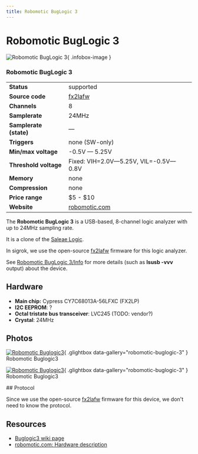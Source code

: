 ```yaml
---
title: Robomotic BugLogic 3
---
```


# Robomotic BugLogic 3

<div class="infobox" markdown>

![Robomotic BugLogic 3](./img/Robomotic_buglogic3.jpg){ .infobox-image }

### Robomotic BugLogic 3

| | |
|---|---|
| **Status** | supported |
| **Source code** | [fx2lafw](https://github.com/OpenTraceLab/OpenTraceCapture/tree/main/src/hardware/fx2lafw) |
| **Channels** | 8 |
| **Samplerate** | 24MHz |
| **Samplerate (state)** | — |
| **Triggers** | none (SW-only) |
| **Min/max voltage** | -0.5V — 5.25V |
| **Threshold voltage** | Fixed: VIH=2.0V—5.25V, VIL=-0.5V—0.8V |
| **Memory** | none |
| **Compression** | none |
| **Price range** | $5 - $10 |
| **Website** | [robomotic.com](http://norduino.robomotic.com/products-page/categories/buglogic3/) |

</div>

The **Robomotic BugLogic 3** is a USB-based, 8-channel logic analyzer with up to 24MHz sampling rate. 

It is a clone of the [Saleae Logic](https://sigrok.org/wiki/Saleae_Logic).

In sigrok, we use the open-source [fx2lafw](https://sigrok.org/wiki/Fx2lafw) firmware for this logic analyzer.

See [Robomotic BugLogic 3/Info](https://sigrok.org/wiki/Robomotic_BugLogic_3/Info) for more details (such as **lsusb -vvv** output) about the device.

## Hardware
- **Main chip:** Cypress CY7C68013A-56LFXC (FX2LP)
- **I2C EEPROM**:&#160;?
- **Octal tristate bus transceiver**: LVC245 (TODO: vendor?)
- **Crystal**: 24MHz

## Photos

<div class="photo-grid" markdown>

[![Robomotic Buglogic3](./img/Robomotic_buglogic3.jpg)](./img/Robomotic_buglogic3.jpg "Robomotic Buglogic3"){ .glightbox data-gallery="robomotic-buglogic-3" }
<span class="caption">Robomotic Buglogic3</span>

[![Robomotic Buglogic3](./img/Robomotic_buglogic3.jpg)](./img/Robomotic_buglogic3.png "Robomotic Buglogic3"){ .glightbox data-gallery="robomotic-buglogic-3" }
<span class="caption">Robomotic Buglogic3</span>

</div>
## Protocol

Since we use the open-source [fx2lafw](https://sigrok.org/wiki/Fx2lafw) firmware for this device, we don't need to know the protocol.

## Resources
- [Buglogic3 wiki page](http://www.norduino.org/index.php?title=BugLogic3_board)
- [robomotic.com: Hardware description](http://norduino.robomotic.com/products-page/categories/buglogic3/)

